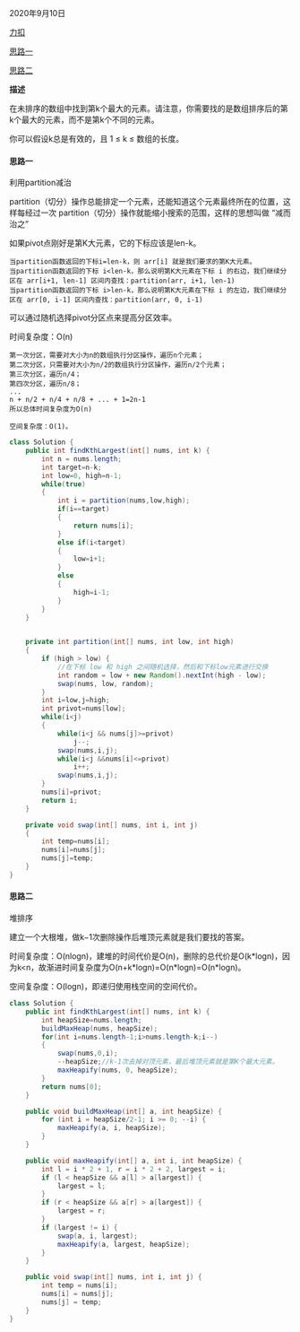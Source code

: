 2020年9月10日

[力扣](https://leetcode-cn.com/problems/kth-largest-element-in-an-array/)

[思路一](#思路一)

[思路二](#思路二)

**描述**

在未排序的数组中找到第k个最大的元素。请注意，你需要找的是数组排序后的第k个最大的元素，而不是第k个不同的元素。

你可以假设k总是有效的，且 1 ≤ k ≤ 数组的长度。

#### 思路一

利用partition减治

partition（切分）操作总能排定一个元素，还能知道这个元素最终所在的位置，这样每经过一次 partition（切分）操作就能缩小搜索的范围，这样的思想叫做 “减而治之”

如果pivot点刚好是第K大元素，它的下标应该是len-k。
```
当partition函数返回的下标i=len-k，则 arr[i] 就是我们要求的第K大元素。
当partition函数返回的下标 i<len-k，那么说明第K大元素在下标 i 的右边，我们继续分区在 arr[i+1, len-1] 区间内查找：partition(arr, i+1, len-1)
当partition函数返回的下标 i>len-k，那么说明第K大元素在下标 i 的左边，我们继续分区在 arr[0, i-1] 区间内查找：partition(arr, 0, i-1)
```
可以通过随机选择pivot分区点来提高分区效率。

时间复杂度：O(n)
```
第一次分区，需要对大小为n的数组执行分区操作，遍历n个元素；
第二次分区，只需要对大小为n/2的数组执行分区操作，遍历n/2个元素；
第三次分区，遍历n/4；
第四次分区，遍历n/8；
...
n + n/2 + n/4 + n/8 + ... + 1=2n-1
所以总体时间复杂度为O(n)

空间复杂度：O(1)。
```

```java
class Solution {
    public int findKthLargest(int[] nums, int k) {
        int n = nums.length;
        int target=n-k;
        int low=0, high=n-1;
        while(true)
        {
            int i = partition(nums,low,high);
            if(i==target)
            {
                return nums[i];
            }
            else if(i<target)
            {
                low=i+1;
            }
            else
            {
                high=i-1;
            }
        }
    }

 
    private int partition(int[] nums, int low, int high)
    {
        if (high > low) {
            //在下标 low 和 high 之间随机选择，然后和下标low元素进行交换
            int random = low + new Random().nextInt(high - low);
            swap(nums, low, random);
        }
        int i=low,j=high;
        int privot=nums[low];
        while(i<j)
        {
            while(i<j && nums[j]>=privot)
                j--;
            swap(nums,i,j);
            while(i<j &&nums[i]<=privot)
                i++;
            swap(nums,i,j);
        }
        nums[i]=privot;
        return i;
    }

    private void swap(int[] nums, int i, int j)
    {
        int temp=nums[i];
        nums[i]=nums[j];
        nums[j]=temp;
    }
}
```

#### 思路二

堆排序

建立一个大根堆，做k−1次删除操作后堆顶元素就是我们要找的答案。

时间复杂度：O(nlogn)，建堆的时间代价是O(n)，删除的总代价是O(k\*logn)，因为k<n，故渐进时间复杂度为O(n+k\*logn)=O(n\*logn)=O(n\*logn)。

空间复杂度：O(logn)，即递归使用栈空间的空间代价。

```java
class Solution {
    public int findKthLargest(int[] nums, int k) {
        int heapSize=nums.length;
        buildMaxHeap(nums, heapSize);
        for(int i=nums.length-1;i>nums.length-k;i--)
        {
            swap(nums,0,i);
            --heapSize;//k-1次去掉对顶元素，最后堆顶元素就是第K个最大元素。
            maxHeapify(nums, 0, heapSize);
        }
        return nums[0];
    }

    public void buildMaxHeap(int[] a, int heapSize) {
        for (int i = heapSize/2-1; i >= 0; --i) {
            maxHeapify(a, i, heapSize);
        } 
    }

    public void maxHeapify(int[] a, int i, int heapSize) {
        int l = i * 2 + 1, r = i * 2 + 2, largest = i;
        if (l < heapSize && a[l] > a[largest]) {
            largest = l;
        } 
        if (r < heapSize && a[r] > a[largest]) {
            largest = r;
        }
        if (largest != i) {
            swap(a, i, largest);
            maxHeapify(a, largest, heapSize);
        }
    }

    public void swap(int[] nums, int i, int j) {
        int temp = nums[i];
        nums[i] = nums[j];
        nums[j] = temp;
    }
}
```
